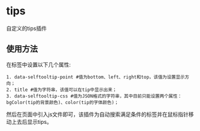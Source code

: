 # tips
自定义的tips插件

## 使用方法
在标签中设置以下几个属性:

    1. data-selftooltip-point #值为bottom、left、right和top，该值为设置显示方向；
    2. title #值为字符串，该值可以在tip中显示出来；
    3. data-selftooltip-css #值为JSON格式的字符串，其中目前只能设置两个属性：bgColor(tip的背景颜色)、color(tip的字体颜色)；

然后在页面中引入js文件即可，该插件为自动搜索满足条件的标签并在鼠标指针移动上去后显示tips。